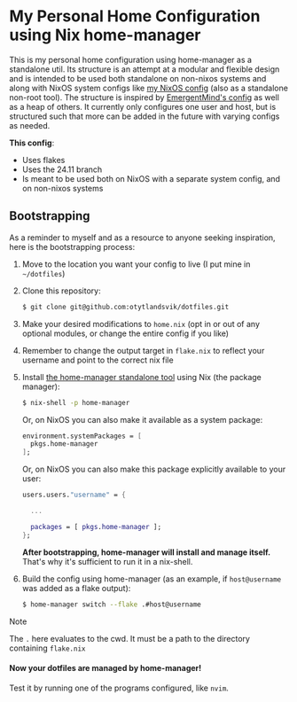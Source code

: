 # My Personal Home Configuration using Nix home-manager

This is my personal home configuration using home-manager as a standalone util. Its structure is an attempt at a modular and flexible design and is intended to be used both standalone on non-nixos systems and along with NixOS system configs like [my NixOS config](https://github.com/otytlandsvik/nixos-config) (also as a standalone non-root tool).
The structure is inspired by [EmergentMind's config](https://github.com/EmergentMind/nix-config) as well as a heap of others. It currently only configures one user and host, but is structured such that more can be added in the future with varying configs as needed.

**This config**:

- Uses flakes
- Uses the 24.11 branch
- Is meant to be used both on NixOS with a separate system config, and on non-nixos systems

## Bootstrapping

As a reminder to myself and as a resource to anyone seeking inspiration, here is the bootstrapping process:

1. Move to the location you want your config to live (I put mine in `~/dotfiles`)
2. Clone this repository:
   ```sh
   $ git clone git@github.com:otytlandsvik/dotfiles.git
   ```
3. Make your desired modifications to `home.nix` (opt in or out of any optional modules, or change the entire config if you like)
4. Remember to change the output target in `flake.nix` to reflect your username and point to the correct nix file
5. Install [the home-manager standalone tool](https://nix-community.github.io/home-manager/) using Nix (the package manager):

   ```sh
   $ nix-shell -p home-manager
   ```

   Or, on NixOS you can also make it available as a system package:

   ```nix
   environment.systemPackages = [
     pkgs.home-manager
   ];
   ```

   Or, on NixOS you can also make this package explicitly available to your user:

   ```nix
   users.users."username" = {

     ...

     packages = [ pkgs.home-manager ];
   };
   ```

   **After bootstrapping, home-manager will install and manage itself.** That's why it's sufficient to run it in a nix-shell.

6. Build the config using home-manager (as an example, if `host@username` was added as a flake output):
   ```sh
   $ home-manager switch --flake .#host@username
   ```

> [!NOTE]
> The `.` here evaluates to the cwd. It must be a path to the directory containing `flake.nix`

#### Now your dotfiles are managed by home-manager!

Test it by running one of the programs configured, like `nvim`.
